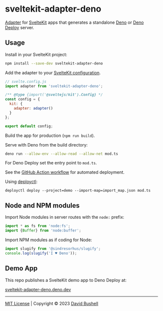 # sveltekit-adapter-deno

[Adapter](https://kit.svelte.dev/docs/adapters) for [SvelteKit](https://kit.svelte.dev/) apps that generates a standalone [Deno](https://deno.com/runtime) or [Deno Deploy](https://deno.com/deploy) server.

## Usage

Install in your SvelteKit project:

```sh
npm install --save-dev sveltekit-adapter-deno
```

Add the adapter to your [SvelteKit configuration](https://kit.svelte.dev/docs/configuration).

```js
// svelte.config.js
import adapter from 'sveltekit-adapter-deno';

/** @type {import('@sveltejs/kit').Config} */
const config = {
  kit: {
    adapter: adapter()
  }
};

export default config;
```

Build the app for production (`npm run build`).

Serve with Deno from the build directory:

```sh
deno run --allow-env --allow-read --allow-net mod.ts
```

For Deno Deploy set the entry point to `mod.ts`.

See the [GitHub Action workflow](/.github/workflows/ci.yml) for automated deployment.

Using [deployctl](https://deno.com/deploy/docs/deployctl):

```
deployctl deploy --project=demo --import-map=import_map.json mod.ts
```

## Node and NPM modules

Import Node modules in server routes with the `node:` prefix:

```js
import * as fs from 'node:fs';
import {Buffer} from 'node:buffer';
```

Import NPM modules as if coding for Node:

```js
import slugify from '@sindresorhus/slugify';
console.log(slugify('I ♥ Deno'));
```

## Demo App

This repo publishes a SvelteKit demo app to Deno Deploy at:

[sveltekit-adapter-deno.deno.dev](https://sveltekit-adapter-deno.deno.dev/)

* * *

[MIT License](/LICENSE) | Copyright © 2023 [David Bushell](https://dbushell.com)
